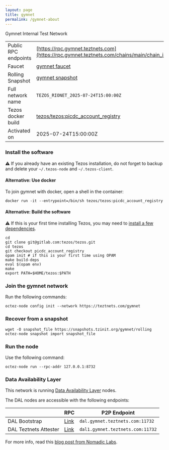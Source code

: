 ```yaml
---
layout: page
title: gymnet
permalink: /gymnet-about
---
```


Gymnet Internal Test Network

| | |
|-------|---------------------|
| Public RPC endpoints | [https://rpc.gymnet.teztnets.com](https://rpc.gymnet.teztnets.com/chains/main/chain_id)<br/> |
| Faucet | [gymnet faucet](https://faucet.gymnet.teztnets.com) |
| Rolling Snapshot | [gymnet snapshot](https://snapshots.tzinit.org/gymnet/rolling) |
| Full network name | `TEZOS_RIONET_2025-07-24T15:00:00Z` |
| Tezos docker build | [tezos/tezos:picdc_account_registry](https://hub.docker.com/r/tezos/tezos/tags?page=1&ordering=last_updated&name=picdc_account_registry) |
| Activated on | 2025-07-24T15:00:00Z |





### Install the software

⚠️  If you already have an existing Tezos installation, do not forget to backup and delete your `~/.tezos-node` and `~/.tezos-client`.



#### Alternative: Use docker

To join gymnet with docker, open a shell in the container:

```
docker run -it --entrypoint=/bin/sh tezos/tezos:picdc_account_registry
```


#### Alternative: Build the software

⚠️  If this is your first time installing Tezos, you may need to [install a few dependencies](https://tezos.gitlab.io/introduction/howtoget.html#setting-up-the-development-environment-from-scratch).

```
cd
git clone git@gitlab.com:tezos/tezos.git
cd tezos
git checkout picdc_account_registry
opam init # if this is your first time using OPAM
make build-deps
eval $(opam env)
make
export PATH=$HOME/tezos:$PATH
```

### Join the gymnet network

Run the following commands:

```
octez-node config init --network https://teztnets.com/gymnet

```


### Recover from a snapshot

```
wget -O snapshot_file https://snapshots.tzinit.org/gymnet/rolling
octez-node snapshot import snapshot_file
```


### Run the node

Use the following command:

```
octez-node run --rpc-addr 127.0.0.1:8732
```




### Data Availability Layer

This network is running [Data Availability Layer](https://tezos.gitlab.io/shell/dal.html) nodes.


The DAL nodes are accessible with the following endpoints:

| | RPC | P2P Endpoint |
|------------|---------|--------------|
| DAL Bootstrap | [Link](https://dal-bootstrap-rpc.gymnet.teztnets.com/p2p/gossipsub/scores) | `dal.gymnet.teztnets.com:11732` |
| DAL Teztnets Attester | [Link](https://dal-attester-rpc.gymnet.teztnets.com/p2p/gossipsub/scores) | `dal1.gymnet.teztnets.com:11732` |


For more info, read this [blog post from Nomadic Labs](https://research-development.nomadic-labs.com/data-availability-layer-tezos.html).




